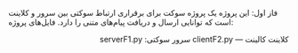 فاز اول:
این پروژه یک پروژه سوکت برای برقراری ارتباط سوکتی بین سرور و کلاینت است که توانایی ارسال و دریافت پیام‌های متنی را دارد.
فایل‌های پروژه:

<div style="text-align: right;">
serverF1.py :سرور سوکتی
clientF2.py — کلاینت کالینت
</div>
